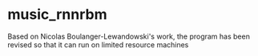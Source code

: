 # music_rnnrbm
Based on Nicolas Boulanger-Lewandowski's work, the program has been revised so that it can run on limited resource machines

